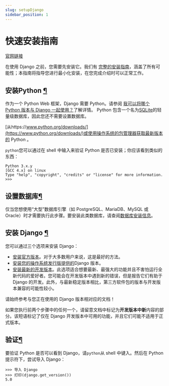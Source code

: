 ```yaml
---
slug: setupDjango
sidebar_position: 1
---
```


# 快速安装指南

[官网链接](https://docs.djangoproject.com/en/5.0/intro/install/#quick-install-guide)

在使用 Django 之前，您需要先安装它。我们有 [完整的安装指南](https://docs.djangoproject.com/en/5.0/topics/install/)，涵盖了所有可能性；本指南将指导您进行最小化安装，在您完成介绍时可以正常工作。



## 安装Python [¶](https://docs.djangoproject.com/en/5.0/intro/install/#install-python)

作为一个 Python Web 框架，Django 需要 Python。请参阅 [我可以将哪个 Python 版本与 Django 一起使用？](https://docs.djangoproject.com/en/5.0/faq/install/#faq-python-version-support)了解详情。 Python 包含一个名为[SQLite](https://www.sqlite.org/)的轻量级数据库，因此您还不需要设置数据库。

[从https://www.python.org/downloads/](https://www.python.org/downloads/)或使用操作系统的包管理器获取最新版本的 Python 。

`python`您可以通过在 shell 中输入来验证 Python 是否已安装；你应该看到类似的东西：

```
Python 3.x.y
[GCC 4.x] on linux
Type "help", "copyright", "credits" or "license" for more information.
>>>
```



## 设置数据库[¶](https://docs.djangoproject.com/en/5.0/intro/install/#set-up-a-database)

仅当您想使用“大型”数据库引擎（如 PostgreSQL、MariaDB、MySQL 或 Oracle）时才需要执行此步骤。要安装此类数据库，请查阅[数据库安装信息](https://docs.djangoproject.com/en/5.0/topics/install/#database-installation)。



## 安装 Django [¶](https://docs.djangoproject.com/en/5.0/intro/install/#install-django)

您可以通过三个选项来安装 Django：

- [安装官方版本](https://docs.djangoproject.com/en/5.0/topics/install/#installing-official-release)。对于大多数用户来说，这是最好的方法。
- [安装您的操作系统发行版提供的](https://docs.djangoproject.com/en/5.0/topics/install/#installing-distribution-package)Django 版本。
- [安装最新的开发版本](https://docs.djangoproject.com/en/5.0/topics/install/#installing-development-version)。此选项适合想要最新、最强大的功能并且不害怕运行全新代码的爱好者。您可能会在开发版本中遇到新的错误，但是报告它们有助于 Django 的开发。此外，与最新稳定版本相比，第三方软件包的版本与开发版本兼容的可能性较小。

请始终参考与您正在使用的 Django 版本相对应的文档！

如果您执行前两个步骤中的任何一个，请留意文档中标记为**开发版本中新**内容的部分。该短语标记了仅在 Django 开发版本中可用的功能，并且它们可能不适用于正式版本。



## 验证[¶](https://docs.djangoproject.com/en/5.0/intro/install/#verifying)

要验证 Python 是否可以看到 Django，请`python`从 shell 中键入。然后在 Python 提示符下，尝试导入 Django：

```
>>> 导入 Django
>>> 打印(django.get_version())
5.0
```